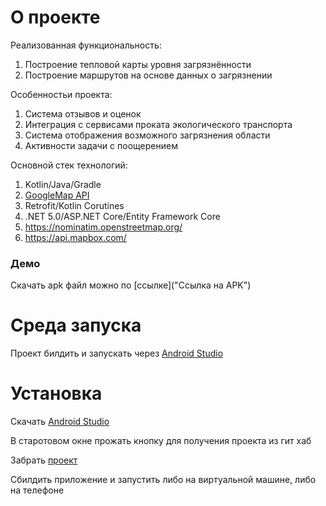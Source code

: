 # O проекте #

Реализованная функциональность:
  1. Построение тепловой карты уровня загрязнённости
  2. Построение маршрутов на основе данных о загрязнении

Особенностьи проекта:
  1. Система отзывов и оценок
  2. Интеграция с сервисами проката экологического транспорта
  3. Система отображения возможного загрязнения области
  4. Активности задачи с поощерением

Основной стек технологий:
  1. Kotlin/Java/Gradle
  3. [GoogleMap API](https://developers.google.com/maps?hl=ru "Google Maps API Link")
  4. Retrofit/Kotlin Corutines
  5. .NET 5.0/ASP.NET Core/Entity Framework Core
  6. https://nominatim.openstreetmap.org/
  7. https://api.mapbox.com/

### Демо ###

Скачать apk файл можно по [ссылке]("Ссылка на APK")

# Среда запуска #

Проект билдить и запускать через [Android Studio](https://developer.android.com/studio "Site Android Studio")

# Установка #

Скачать [Android Studio](https://developer.android.com/studio "Site Android Studio") 

В старотовом окне прожать кнопку для получения проекта из гит хаб

Забрать [проект](https://github.com/igrofay/EcoRoute "Ссылка на гит хаб репозиторий")

Сбилдить приложение и запустить либо на виртуальной машине, либо на телефоне


